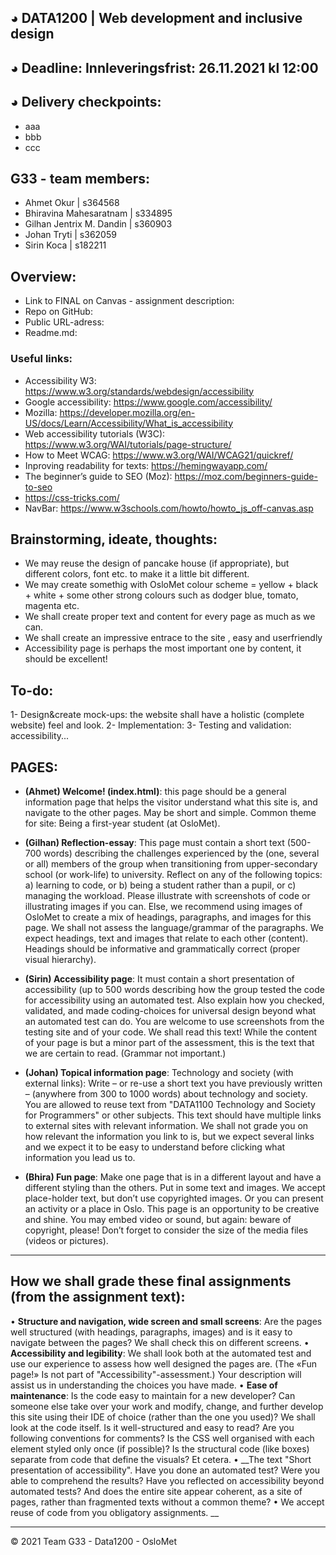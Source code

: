 ## ◕ DATA1200 | Web development and inclusive design 
## ◕ Deadline: Innleveringsfrist: 26.11.2021 kl 12:00
## ◕ Delivery checkpoints:
- aaa
- bbb
- ccc
## G33 - team members: 
* Ahmet Okur | s364568
* Bhiravina Mahesaratnam | s334895
* Gilhan Jentrix M. Dandin | s360903
* Johan Tryti | s362059
* Sirin Koca | s182211

## Overview: 
* Link to FINAL on Canvas - assignment description: 
* Repo on GitHub: 
* Public URL-adress: 
* Readme.md: 

### Useful links:
* Accessibility W3: https://www.w3.org/standards/webdesign/accessibility
* Google accessibility: https://www.google.com/accessibility/
* Mozilla: https://developer.mozilla.org/en-US/docs/Learn/Accessibility/What_is_accessibility
* Web accessibility tutorials (W3C): https://www.w3.org/WAI/tutorials/page-structure/
* How to Meet WCAG: https://www.w3.org/WAI/WCAG21/quickref/
* Inproving readability for texts: https://hemingwayapp.com/
* The beginner’s guide to SEO (Moz): https://moz.com/beginners-guide-to-seo 
* https://css-tricks.com/
* NavBar: https://www.w3schools.com/howto/howto_js_off-canvas.asp

## Brainstorming, ideate, thoughts:
- We may reuse the design of pancake house (if appropriate), but different colors, font etc. to make it a little bit different.
- We may create somethig with OsloMet colour scheme = yellow + black + white + some other strong colours such as dodger blue, tomato, magenta etc.
- We shall create proper text and content for every page as much as we can.
- We shall create an impressive entrace to the site , easy and userfriendly
- Accessibility page is perhaps the most important one by content, it should be excellent!
## To-do:
1- Design&create mock-ups: the website shall have a holistic (complete website) feel and look.
2- Implementation:
3- Testing and validation: accessibility...

## PAGES: 
* __(Ahmet) Welcome! (index.html)__: this page should be a general information page  that helps the visitor understand what this site is, and navigate to the  other pages. May be short and simple. Common theme for site: Being a  first-year student (at OsloMet). 

* __(Gilhan) Reflection-essay__: This page must contain a short text (500-700 words) describing the challenges experienced by the (one, several or all)  members of the group when transitioning from upper-secondary school  (or work-life) to university. Reflect on any of the following topics: a) learning to code, or 
b) being a student rather than a pupil, or 
c) managing the workload. 
Please illustrate with screenshots of code or illustrating images if you  can. Else, we recommend using images of OsloMet to create a mix of  headings, paragraphs, and images for this page. We shall not assess the  language/grammar of the paragraphs. We expect headings, text and  images that relate to each other (content). Headings should be  informative and grammatically correct (proper visual hierarchy). 

* __(Sirin) Accessibility page__: It must contain a short presentation of accessibility (up to 500 words describing how the group tested the code for  accessibility using an automated test. Also explain how you checked,  validated, and made coding-choices for universal design beyond what an  automated test can do. You are welcome to use screenshots from the  testing site and of your code. We shall read this text! While the content of  your page is but a minor part of the assessment, this is the text that we  are certain to read. (Grammar not important.) 

* __(Johan) Topical information page__: Technology and society (with external links): Write – or re-use a short text you have previously written – (anywhere  from 300 to 1000 words) about technology and society. You are allowed  to reuse text from "DATA1100 Technology and Society for Programmers"  or other subjects. This text should have multiple links to external sites  with relevant information. We shall not grade you on how relevant the  information you link to is, but we expect several links and we expect it to  be easy to understand before clicking what information you lead us to. 

* __(Bhira) Fun page__: Make one page that is in a different layout and have a  different styling than the others. Put in some text and images. We accept  place-holder text, but don’t use copyrighted images. Or you can present  an activity or a place in Oslo. This page is an opportunity to be creative  and shine. You may embed video or sound, but again: beware of  copyright, please! Don’t forget to consider the size of the media files  (videos or pictures). 
***
## How we shall grade these final assignments (from the assignment text):
• __Structure and navigation, wide screen and small screens__: Are the pages  well structured (with headings, paragraphs, images) and is it easy to  navigate between the pages? We shall check this on different screens. 
• __Accessibility and legibility__: We shall look both at the automated test and  use our experience to assess how well designed the pages are. (The  «Fun page!» Is not part of "Accessibility"-assessment.) Your description  will assist us in understanding the choices you have made. 
• __Ease of maintenance__: Is the code easy to maintain for a new developer?  Can someone else take over your work and modify, change, and further  develop this site using their IDE of choice (rather than the one you  used)? We shall look at the code itself. Is it well-structured and easy to  read? Are you following conventions for comments? Is the CSS well  organised with each element styled only once (if possible)? Is the  structural code (like boxes) separate from code that define the visuals?  Et cetera. 
• __The text "Short presentation of accessibility". Have you done an automated test? Were you able to comprehend the results? Have you  reflected on accessibility beyond automated tests? And does the entire  site appear coherent, as a site of pages, rather than fragmented texts  without a common theme?
• We accept reuse of code from you obligatory assignments. __

***

© 2021 Team G33 - Data1200 - OsloMet

